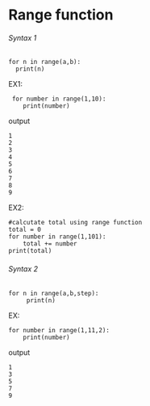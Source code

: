 # Range function
###### Syntax 1

    for n in range(a,b):
      print(n)
      
EX1:

     for number in range(1,10):
        print(number)

output

    1
    2
    3
    4
    5
    6
    7
    8
    9

EX2:

    #calcutate total using range function
    total = 0
    for number in range(1,101):
        total += number
    print(total)

###### Syntax 2

    for n in range(a,b,step):
         print(n)     
          
EX:

    for number in range(1,11,2):
        print(number)
        
output

    1
    3
    5
    7
    9
